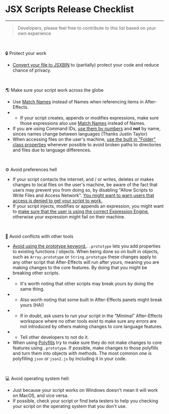# JSX Scripts Release Checklist
---
> Developers, please feel free to contribute to this list based on your own experience



 &nbsp;
 
🔒 Protect your work
*  [Convert your file to JSXBIN](https://extendscript.docsforadobe.dev/vscode-debugger/vscode-extension-features.html#exporting-as-binary) to (partially) protect your code and reduce chance of privacy.

 &nbsp;
 
🌎 Make sure your script work across the globe
* Use [Match Names](/resources/matchNames.md) instead of Names when referencing items in After-Effects.
* *  If your script creates, appends or modifies expressions, make sure those expressions also use [Match Names](/resources/matchNames.md) instead of Names.
* If you are using Command IDs, [use them by numbers](https://hyperbrew.co/blog/after-effects-command-ids/) and **not** by name, sinces names change between languages (Thanks Justin Taylor)
*  When accessing files on the user's machine, [use the built in "Folder" class properties](https://extendscript.docsforadobe.dev/file-system-access/folder-object.html#folder-class-properties) whenever possible to avoid broken paths to directories and files due to language differences.

 &nbsp;
 
⚙️ Avoid preferences hell
* If your script contacts the internet, and / or writes, deletes or makes changes to local files on the user's machine, be aware of the fact that users may prevent you from doing so, by disabling "Allow Scripts to Write Files and Access Network". [You might want to warn users that access is denied to get your script to work.](resources/files_and_network_access.md)
* If your script injects, modifies or appends an expression, you might want to [make sure that the user is using the correct Expression Engine](resources/expression_engine.md), otherwise your expression might fail on their machine.

&nbsp;

🤺 Avoid conflicts with other tools
* [Avoid using the prototype keyword.](https://www.tutorialsteacher.com/javascript/prototype-in-javascript). ```.prototype``` lets you add properties to existing functions / objects. When being done so on built in objects, such as `Array.prototype` or `String.prototype` these changes apply to any other script that After-Effects will run after yours, meaning you are making changes to the core features. By doing that you might be breaking other scripts.
* * It's worth noting that other scripts may break yours by doing the same thing.
* * Also worth noting that some built in After-Effects panels might break yours (HA!)
* * If in doubt, ask users to run your script in the "Minimal" After-Effects workspace where no other tools exist to make sure any errors are not introduced by others making changes to core language features.
* * Tell other developers to not do it.
* When using [Polyfills](https://developer.mozilla.org/en-US/docs/Glossary/Polyfill) try to make sure they do not make changes to core features using `.prototype`. If possible, make changes to those polyfills and turn them into objects with methods. The most common one is polyfilling `json` or `json2.js` by including it in your code.

&nbsp;

💻 Avoid operating system hell:
* Just because your script works on Windows doesn't mean it will work on MacOS, and vice versa.
* If possible, check your script or find beta testers to help you checking your script on the operating system that you don't use.
